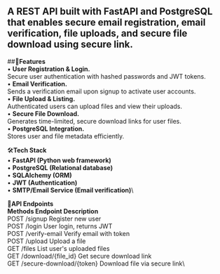 ## A REST API built with FastAPI and PostgreSQL that enables secure email registration, email verification, file uploads, and secure file download using secure link.

##🚀**Features**\
• **User Registration & Login.**\
  Secure user authentication with hashed passwords and JWT tokens.\
• **Email Verification.**\
  Sends a verification email upon signup to activate user accounts.\
• **File Upload & Listing.**\
  Authenticated users can upload files and view their uploads.\
• **Secure File Download.**\
  Generates time-limited, secure download links for user files.\
• **PostgreSQL Integration.**\
  Stores user and file metadata efficiently.

🛠️**Tech Stack** \
• **FastAPI (Python web framework)**\
• **PostgreSQL (Relational database)**\
• **SQLAlchemy (ORM)**\
• **JWT (Authentication)**\
• **SMTP/Email Service (Email verification)**\

📖**API Endpoints**\
**Methods        Endpoint                    Description**\
POST            /signup                      Register new user\
POST            /login                       User login, returns JWT\
POST            /verify-email                Verify email with token\
POST            /upload                      Upload a file\
GET             /files                       List user's uploaded files\
GET             /download/{file_id}          Get secure download link\
GET             /secure-download/{token}     Download file via secure link\
